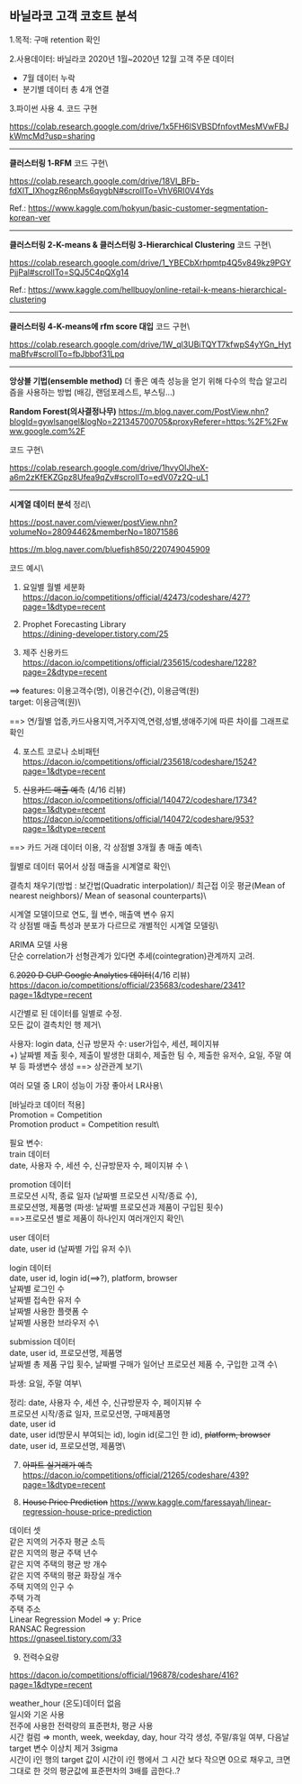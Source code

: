 ## 바닐라코 고객 코호트 분석
1.목적: 구매 retention 확인

2.사용데이터: 바닐라코 2020년 1월~2020년 12월 고객 주문 데이터
- 7월 데이터 누락
- 분기별 데이터 총 4개 연결

3.파이썬 사용
4.
코드 구현

https://colab.research.google.com/drive/1x5FH6lSVBSDfnfovtMesMVwFBJkWmcMd?usp=sharing


----------
**클러스터링 1-RFM**
코드 구현\

https://colab.research.google.com/drive/18VI_BFb-fdXlT_IXhogzR6npMs6qygbN#scrollTo=VhV6RI0V4Yds 

Ref.: https://www.kaggle.com/hokyun/basic-customer-segmentation-korean-ver

----------
**클러스터링 2-K-means & 클러스터링 3-Hierarchical Clustering**
코드 구현\

https://colab.research.google.com/drive/1_YBECbXrhpmtp4Q5v849kz9PGYPjjPal#scrollTo=SQJ5C4pQXg14 

Ref.: https://www.kaggle.com/hellbuoy/online-retail-k-means-hierarchical-clustering

----------
**클러스터링 4-K-means에 rfm score 대입**
코드 구현\

https://colab.research.google.com/drive/1W_ql3UBiTQYT7kfwpS4yYGn_HytmaBfv#scrollTo=fbJbbof31Lpq


----------
**앙상블 기법(ensemble method)**
더 좋은 예측 성능을 얻기 위해 다수의 학습 알고리즘을 사용하는 방법
(배깅, 랜덤포레스트, 부스팅...)

**Random Forest(의사결정나무)**
https://m.blog.naver.com/PostView.nhn?blogId=gywlsangel&logNo=221345700705&proxyReferer=https:%2F%2Fwww.google.com%2F

코드 구현\

https://colab.research.google.com/drive/1hvyOlJheX-a6m2zKfEKZGpz8Ufea9qZv#scrollTo=edV07z2Q-uL1

----------
**시계열 데이터 분석**
정리\

https://post.naver.com/viewer/postView.nhn?volumeNo=28094462&memberNo=18071586 

https://m.blog.naver.com/bluefish850/220749045909 

코드 예시\

 1. 요일별 월별 세분화
https://dacon.io/competitions/official/42473/codeshare/427?page=1&dtype=recent 

 2. Prophet Forecasting Library\
https://dining-developer.tistory.com/25 

 3.  제주 신용카드
https://dacon.io/competitions/official/235615/codeshare/1228?page=2&dtype=recent 

==> features: 이용고객수(명), 이용건수(건), 이용금액(원)\
target: 이용금액(원)\

==> 연/월별 업종,카드사용지역,거주지역,연령,성별,생애주기에 따른 차이를 그래프로 확인

4. 포스트 코로나 소비패턴
https://dacon.io/competitions/official/235618/codeshare/1524?page=1&dtype=recent 

 5.  ~~신용카드 매출 예측~~ (4/16 리뷰)
https://dacon.io/competitions/official/140472/codeshare/1734?page=1&dtype=recent 
https://dacon.io/competitions/official/140472/codeshare/953?page=1&dtype=recent 

==> 카드 거래 데이터 이용, 각 상점별 3개월 총 매출 예측\

월별로 데이터 묶어서 상점 매출을 시계열로 확인\

결측치 채우기(방법 : 보간법(Quadratic interpolation)/ 최근접 이웃 평균(Mean of nearest neighbors)/ Mean of seasonal counterparts)\

시계열 모델이므로 연도, 월 변수, 매출액 변수 유지\
각 상점별 매출 특성과 분포가 다르므로 개별적인 시계열 모델링\

ARIMA 모델 사용\
단순 correlation가 선형관계가 있다면 추세(cointegration)관계까지 고려.

 6.~~2020 D CUP Google Analytics 데이터~~(4/16 리뷰)
https://dacon.io/competitions/official/235683/codeshare/2341?page=1&dtype=recent 

시간별로 된 데이터를 일별로 수정. \
모든 값이 결측치인 행 제거\

사용자: login data, 신규 방문자 수: user가입수,  세션, 페이지뷰\
+)
날짜별 제출 횟수, 제출이 발생한 대회수, 제출한 팀 수, 제출한 유저수, 요일, 주말 여부 등 파생변수 생성 ==> 상관관계 보기\

여러 모델 중 LR이 성능이 가장 좋아서 LR사용\

[바닐라코 데이터 적용]\
Promotion = Competition\
Promotion product = Competition result\

필요 변수: \
train 데이터\
date, 사용자 수, 세션 수, 신규방문자 수, 페이지뷰 수 \

promotion 데이터\
프로모션 시작, 종료 일자 (날짜별 프로모션 시작/종료 수),\
프로모션명, 제품명 (파생: 날짜별 프로모션과 제품이 구입된 횟수)\
==>프로모션 별로 제품이 하나인지 여러개인지 확인\

user 데이터\
date, user id (날짜별 가입 유저 수)\

login 데이터\
date, user id, login id(==>?), platform, browser\
날짜별 로그인 수\
날짜별 접속한 유저 수\
날짜별 사용한 플랫폼 수\
날짜별 사용한 브라우저 수\

submission 데이터 \
date, user id, 프로모션명, 제품명\
날짜별 총 제품 구입 횟수, 날짜별 구매가 일어난 프로모션 제품 수, 구입한 고객 수\

파생: 요일, 주말 여부\

정리: date, 사용자 수, 세션 수, 신규방문자 수, 페이지뷰 수 \
프로모션 시작/종료 일자, 프로모션명, 구매제품명\
date, user id\
date, user id(방문시 부여되는 id), login id(로그인 한 id), ~~platform, browser~~\
date, user id, 프로모션명, 제품명\


7. ~~아파트 실거래가 예측~~
https://dacon.io/competitions/official/21265/codeshare/439?page=1&dtype=recent 

8. ~~House Price Prediction~~
https://www.kaggle.com/faressayah/linear-regression-house-price-prediction 

데이터 셋\
같은 지역의 거주자 평균 소득\
같은 지역의 평균 주택 년수\
같은 지역 주택의 평균 방 개수\
같은 지역 주택의 평균 화장실 개수\
주택 지역의 인구 수\
주택 가격\
주택 주소\
Linear Regression Model ⇒ y: Price\
RANSAC Regression \
https://gnaseel.tistory.com/33 

9. 전력수요량

https://dacon.io/competitions/official/196878/codeshare/416?page=1&dtype=recent 

weather_hour (온도)데이터 없음\
일시와 기온 사용\
전주에 사용한 전력량의 표준편차, 평균 사용\
시간 컬럼 ⇒ month, week, weekday, day, hour 각각 생성, 주말/휴일 여부, 다음날\
target 변수 이상치 제거 3sigma\
시간이 i인 행의 target 값이 시간이 i인 행에서 그 시간 보다 작으면 0으로 채우고, 크면 그대로 한 것의 평균값에 표준편차의 3배를 곱한다..?
